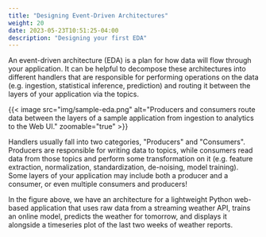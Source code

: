 ```yaml
---
title: "Designing Event-Driven Architectures"
weight: 20
date: 2023-05-23T10:51:25-04:00
description: "Designing your first EDA"
---
```



An event-driven architecture (EDA) is a plan for how data will flow through your application. It can be helpful to decompose these architectures into different handlers that are responsible for performing operations on the data (e.g. ingestion, statistical inference, prediction) and routing it between the layers of your application via the topics.

{{< image src="img/sample-eda.png" alt="Producers and consumers route data between the layers of a sample application from ingestion to analytics to the Web UI." zoomable="true" >}}

Handlers usually fall into two categories, "Producers" and "Consumers". Producers are responsible for writing data to topics, while consumers read data from those topics and perform some transformation on it (e.g. feature extraction, normalization, standardization, de-noising, model training). Some layers of your application may include both a producer and a consumer, or even multiple consumers and producers!

In the figure above, we have an architecture for a lightweight Python web-based application that uses raw data from a streaming weather API, trains an online model, predicts the weather for tomorrow, and displays it alongside a timeseries plot of the last two weeks of weather reports.